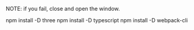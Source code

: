 
NOTE: if you fail, close and open the window.

npm install -D three
npm install -D typescript
npm install -D webpack-cli
